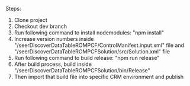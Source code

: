 Steps:

1. Clone project
2. Checkout dev branch
3. Run following command to install nodemodules: "npm install"
4. Increase version numbers inside "/seerDiscoverDataTableROMPCF/ControlManifest.input.xml" file and "/seerDiscoverDataTableROMPCFSolution/src/Solution.xml" file
5. Run following command to build release: "npm run release"
6. After build process, build inside "/seerDiscoverDataTableROMPCFSolution/bin/Release"
7. Then import that build file into specific CRM environment and publish